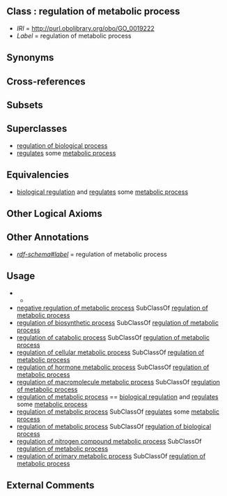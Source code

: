 
## Class : regulation of metabolic process

 * *IRI* = http://purl.obolibrary.org/obo/GO_0019222
 * *Label* = regulation of metabolic process

## Synonyms


## Cross-references


## Subsets


## Superclasses

 * [regulation of biological process](../../GO/89/GO_0050789.md)
 * [regulates](../../RO/11/RO_0002211.md) some [metabolic process](../../GO/52/GO_0008152.md)

## Equivalencies

 * [biological regulation](../../GO/07/GO_0065007.md) and [regulates](../../RO/11/RO_0002211.md) some [metabolic process](../../GO/52/GO_0008152.md)

## Other Logical Axioms


## Other Annotations

 * *[rdf-schema#label](../../el/rdf-schema#label.md)* = regulation of metabolic process

## Usage

 * -
 * [negative regulation of metabolic process](../../GO/92/GO_0009892.md) SubClassOf [regulation of metabolic process](../../GO/22/GO_0019222.md)
 * [regulation of biosynthetic process](../../GO/89/GO_0009889.md) SubClassOf [regulation of metabolic process](../../GO/22/GO_0019222.md)
 * [regulation of catabolic process](../../GO/94/GO_0009894.md) SubClassOf [regulation of metabolic process](../../GO/22/GO_0019222.md)
 * [regulation of cellular metabolic process](../../GO/23/GO_0031323.md) SubClassOf [regulation of metabolic process](../../GO/22/GO_0019222.md)
 * [regulation of hormone metabolic process](../../GO/50/GO_0032350.md) SubClassOf [regulation of metabolic process](../../GO/22/GO_0019222.md)
 * [regulation of macromolecule metabolic process](../../GO/55/GO_0060255.md) SubClassOf [regulation of metabolic process](../../GO/22/GO_0019222.md)
 * [regulation of metabolic process](../../GO/22/GO_0019222.md) == [biological regulation](../../GO/07/GO_0065007.md) and [regulates](../../RO/11/RO_0002211.md) some [metabolic process](../../GO/52/GO_0008152.md)
 * [regulation of metabolic process](../../GO/22/GO_0019222.md) SubClassOf [regulates](../../RO/11/RO_0002211.md) some [metabolic process](../../GO/52/GO_0008152.md)
 * [regulation of metabolic process](../../GO/22/GO_0019222.md) SubClassOf [regulation of biological process](../../GO/89/GO_0050789.md)
 * [regulation of nitrogen compound metabolic process](../../GO/71/GO_0051171.md) SubClassOf [regulation of metabolic process](../../GO/22/GO_0019222.md)
 * [regulation of primary metabolic process](../../GO/90/GO_0080090.md) SubClassOf [regulation of metabolic process](../../GO/22/GO_0019222.md)

## External Comments

